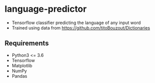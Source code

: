 # language-predictor
- Tensorflow classifier predicting the language of any input word
- Trained using data from https://github.com/titoBouzout/Dictionaries

## Requirements
- Python3 <= 3.6
- Tensorflow
- Matplotlib
- NumPy
- Pandas
